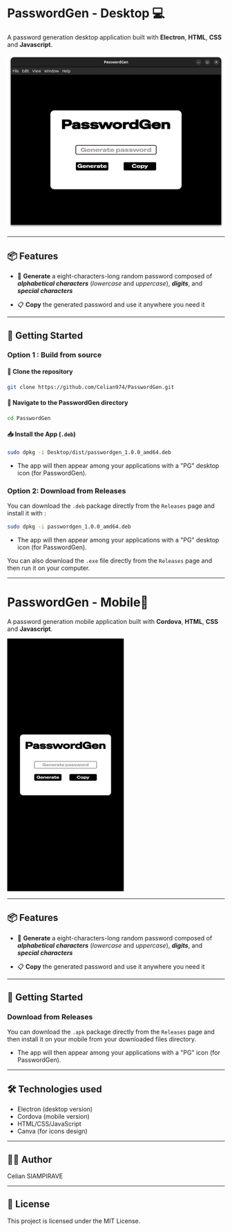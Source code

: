 # PasswordGen - Desktop 💻

A password generation desktop application built with **Electron**, **HTML**, **CSS** and **Javascript**.

![screenshot](./Desktop/assets/screenshot.png)

---

## 📦 Features

- 🔄 **Generate** a eight-characters-long random password composed of ***alphabetical characters*** (*lowercase* and *uppercase*), ***digits***, and ***special characters***

- 📋 **Copy** the generated password and use it anywhere you need it

---

## 🚀 Getting Started

### Option 1 : Build from source

#### 📁 Clone the repository

```bash
git clone https://github.com/Celian974/PasswordGen.git
```
#### 📁 Navigate to the PasswordGen directory

```bash
cd PasswordGen
```

#### 📥 Install the App (`.deb`)

```bash
sudo dpkg -i Desktop/dist/passwordgen_1.0.0_amd64.deb
```

- The app will then appear among your applications with a "PG" desktop icon (for PasswordGen).

### Option 2: Download from Releases

You can download the `.deb` package directly from the `Releases` page and install it with :

```bash
sudo dpkg -i passwordgen_1.0.0_amd64.deb
```

- The app will then appear among your applications with a "PG" desktop icon (for PasswordGen).

You can also download the `.exe` file directly from the `Releases` page and then run it on your computer.

---

# PasswordGen - Mobile📱

A password generation mobile application built with **Cordova**, **HTML**, **CSS** and **Javascript**.

![screenshot](./Mobile/assets/screenshot.jpg)

---

## 📦 Features

- 🔄 **Generate** a eight-characters-long random password composed of ***alphabetical characters*** (*lowercase* and *uppercase*), ***digits***, and ***special characters***

- 📋 **Copy** the generated password and use it anywhere you need it

---

## 🚀 Getting Started

### Download from Releases

You can download the `.apk` package directly from the `Releases` page and then install it on your mobile from your downloaded files directory.

- The app will then appear among your applications with a "PG" icon (for PasswordGen).

---

## 🛠️ Technologies used

- Electron (desktop version)
- Cordova (mobile version)
- HTML/CSS/JavaScript
- Canva (for icons design)
---
## 🧑‍💻 Author

Celian SIAMPIRAVE

---
## 📝 License
This project is licensed under the MIT License.
